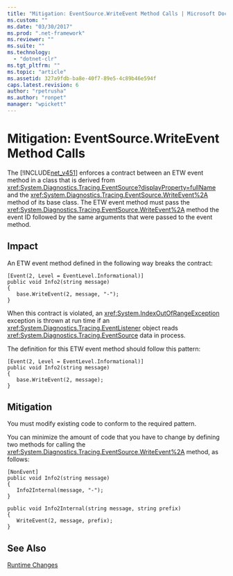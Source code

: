```yaml
---
title: "Mitigation: EventSource.WriteEvent Method Calls | Microsoft Docs"
ms.custom: ""
ms.date: "03/30/2017"
ms.prod: ".net-framework"
ms.reviewer: ""
ms.suite: ""
ms.technology: 
  - "dotnet-clr"
ms.tgt_pltfrm: ""
ms.topic: "article"
ms.assetid: 327a9fdb-ba8e-40f7-89e5-4c89b46e594f
caps.latest.revision: 6
author: "rpetrusha"
ms.author: "ronpet"
manager: "wpickett"
---
```

# Mitigation: EventSource.WriteEvent Method Calls
The [!INCLUDE[net_v451](../../../includes/net-v451-md.md)] enforces a contract between an ETW event method in a class that is derived from <xref:System.Diagnostics.Tracing.EventSource?displayProperty=fullName> and  the <xref:System.Diagnostics.Tracing.EventSource.WriteEvent%2A> method of its base class. The ETW event method must pass the <xref:System.Diagnostics.Tracing.EventSource.WriteEvent%2A> method the event ID followed by the same arguments that were passed to the event method.  
  
## Impact  
 An ETW event method defined in the following way breaks the contract:  
  
```  
[Event(2, Level = EventLevel.Informational)]  
public void Info2(string message)  
{  
   base.WriteEvent(2, message, "-");  
}  
```  
  
 When this contract is violated, an <xref:System.IndexOutOfRangeException> exception is thrown at run time if an <xref:System.Diagnostics.Tracing.EventListener> object reads <xref:System.Diagnostics.Tracing.EventSource> data in process.  
  
 The definition for this ETW event method should follow this pattern:  
  
```  
[Event(2, Level = EventLevel.Informational)]  
public void Info2(string message)  
{  
   base.WriteEvent(2, message);  
}  
```  
  
## Mitigation  
 You must modify existing code to conform to the required pattern.  
  
 You can minimize the amount of code that you have to change by defining two methods for calling the <xref:System.Diagnostics.Tracing.EventSource.WriteEvent%2A> method, as follows:  
  
```  
[NonEvent]  
public void Info2(string message)  
{  
   Info2Internal(message, "-");  
}  
  
public void Info2Internal(string message, string prefix)  
{  
   WriteEvent(2, message, prefix);  
}  
```  
  
## See Also  
 [Runtime Changes](../../../docs/framework/migration-guide/runtime-changes-in-the-net-framework-4-5-1.md)
